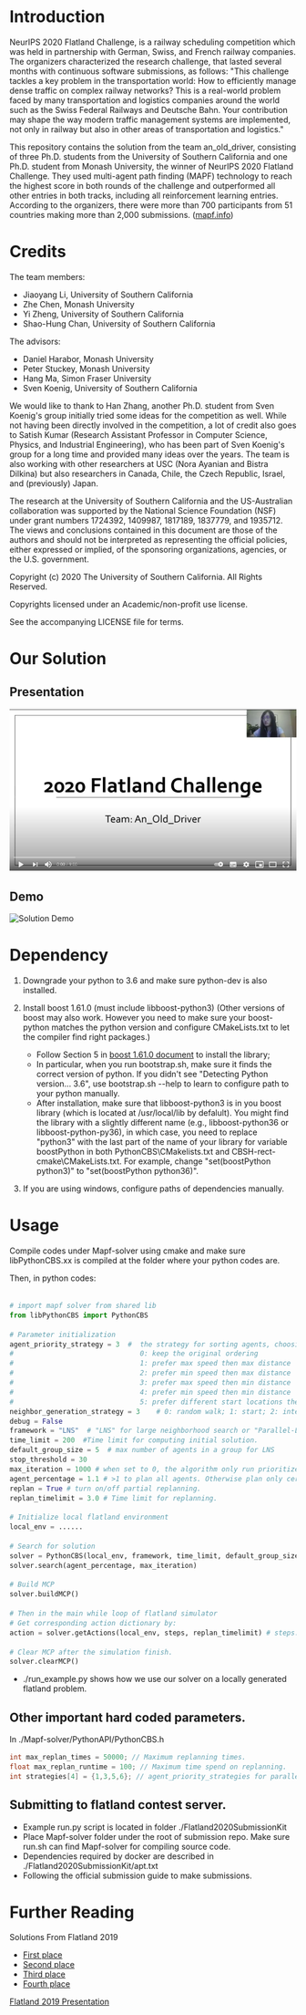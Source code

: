 # Introduction

NeurIPS 2020 Flatland Challenge, is a railway scheduling competition which was held in partnership with German, Swiss,
and French railway companies. The organizers characterized the research challenge, that lasted several months with continuous software submissions,
as follows: "This challenge tackles a key problem in the transportation world: How to efficiently manage dense traffic 
on complex railway networks? This is a real-world problem faced by many transportation and logistics companies around 
the world such as the Swiss Federal Railways and Deutsche Bahn. Your contribution may shape the way modern traffic management
systems are implemented, not only in railway but also in other areas of transportation and logistics."
 
This repository contains the solution from the team an_old_driver, consisting of three Ph.D. students from the 
University of Southern California and one Ph.D. student from Monash University, the winner of NeurIPS 2020 Flatland Challenge.
They used multi-agent path finding (MAPF) technology to reach the highest score in both rounds of the challenge and outperformed all other 
entries in both tracks, including all reinforcement learning entries. According to the organizers, there were more than
700 participants from 51 countries making more than 2,000 submissions. ([mapf.info](http://mapf.info/index.php/Main/News))

# Credits
The team members:

* Jiaoyang Li, University of Southern California
* Zhe Chen, Monash University
* Yi Zheng, University of Southern California
* Shao-Hung Chan, University of Southern California

The advisors:

* Daniel Harabor, Monash University
* Peter Stuckey, Monash University
* Hang Ma, Simon Fraser University
* Sven Koenig, University of Southern California

We would like to thank to Han Zhang, another Ph.D. student from Sven Koenig's group initially tried some ideas for the competition as well. While not having been directly involved in the competition, a lot of credit also goes to Satish Kumar (Research Assistant Professor in Computer Science, Physics, and Industrial Engineering), who has been part of Sven Koenig's group for a long time and provided many ideas over the years. The team is also working with other researchers at USC (Nora Ayanian and Bistra Dilkina) but also researchers in Canada, Chile, the Czech Republic, Israel, and (previously) Japan.

The research at the University of Southern California and the US-Australian collaboration was supported by the National Science Foundation (NSF) under grant numbers 1724392, 1409987, 1817189, 1837779, and 1935712. The views and conclusions contained in this document are those of the authors and should not be interpreted as representing the official policies, either expressed or implied, of the sponsoring organizations, agencies, or the U.S. government.

Copyright (c) 2020 The University of Southern California. All Rights Reserved.

Copyrights licensed under an Academic/non-profit use license.

See the accompanying LICENSE file for terms.

# Our Solution

## Presentation
[![Solution Talk](video_cover.png)](https://www.youtube.com/watch?v=pNbFDVXkHQ0)

## Demo
![Solution Demo](./solution.gif)

# Dependency

1. Downgrade your python to 3.6 and make sure python-dev is also installed.

2. Install boost 1.61.0 (must include libboost-python3) 
   (Other versions of boost may also work. However you need to make sure your boost-python matches the python version 
    and configure CMakeLists.txt to let the compiler find right packages.)
    * Follow Section 5 in [boost 1.61.0 document](https://www.boost.org/doc/libs/1_61_0/more/getting_started/unix-variants.html) to install the library;
    * In particular, when you run bootstrap.sh, make sure it finds the correct version of python. If you didn't see "Detecting Python version... 3.6", use bootstrap.sh --help to learn to configure path to your python manually.
    * After installation, make sure that libboost-python3 is in you boost library (which is located at /usr/local/lib by defalult). You might find the library with a slightly different name (e.g., libboost-python36 or libboost-python-py36), in which case, you need to replace "python3" with the last part of the name of your library for variable boostPython in both PythonCBS\CMakelists.txt and CBSH-rect-cmake\CMakeLists.txt. For example, change "set(boostPython python3)" to "set(boostPython python36)".
3. If you are using windows, configure paths of dependencies manually.

# Usage

Compile codes under Mapf-solver using cmake and make sure libPythonCBS.xx is compiled at the folder where your python codes are.

Then, in python codes:

```python

# import mapf solver from shared lib
from libPythonCBS import PythonCBS

# Parameter initialization
agent_priority_strategy = 3  #  the strategy for sorting agents, choosing a number between 0 and 5
#                               0: keep the original ordering
#                               1: prefer max speed then max distance
#                               2: prefer min speed then max distance
#                               3: prefer max speed then min distance
#                               4: prefer min speed then min distance
#                               5: prefer different start locations then max speed then max distance
neighbor_generation_strategy = 3    # 0: random walk; 1: start; 2: intersection; 3: adaptive; 4: iterative
debug = False
framework = "LNS"  # "LNS" for large neighborhood search or "Parallel-LNS" for parallel LNS.
time_limit = 200  #Time limit for computing initial solution.
default_group_size = 5  # max number of agents in a group for LNS
stop_threshold = 30
max_iteration = 1000 # when set to 0, the algorithm only run prioritized planning for initial solution.
agent_percentage = 1.1 # >1 to plan all agents. Otherwise plan only certain percentage of agents.
replan = True # turn on/off partial replanning.
replan_timelimit = 3.0 # Time limit for replanning.

# Initialize local flatland environment
local_env = ......

# Search for solution
solver = PythonCBS(local_env, framework, time_limit, default_group_size, debug, replan,stop_threshold,agent_priority_strategy,neighbor_generation_strategy)
solver.search(agent_percentage, max_iteration)

# Build MCP
solver.buildMCP()

# Then in the main while loop of flatland simulator
# Get corresponding action dictionary by:
action = solver.getActions(local_env, steps, replan_timelimit) # steps: current timestep

# Clear MCP after the simulation finish.
solver.clearMCP()


```
* ./run_example.py shows how we use our solver on a locally generated flatland problem.

## Other important hard coded parameters.

In ./Mapf-solver/PythonAPI/PythonCBS.h
```c++
int max_replan_times = 50000; // Maximum replanning times.
float max_replan_runtime = 100; // Maximum time spend on replanning.
int strategies[4] = {1,3,5,6}; // agent_priority_strategies for parallel-lns.
```
## Submitting to flatland contest server.
* Example run.py script is located in folder ./Flatland2020SubmissionKit
* Place Mapf-solver folder under the root of submission repo. Make sure run.sh can find Mapf-solver for compiling source code.
* Dependencies required by docker are described in ./Flatland2020SubmissionKit/apt.txt 
* Following the official submission guide to make submissions.

<!---# Algorithm Overview

## MAPF Model
Here is a summary of the changes to the standard MAPF model:
* Agents do not appear on the map before they start to move and disappear from the map after reaching their goal locations.
* All agents have the same speed.
* The orientations of the agents are considered. In most cases (unless hitting a deadend), the agents cannot move backwards.
* Agents need to reach their goal locations before a given max timestep. 
* Agents may meet malfunction during plan execuatation.

## Framework 1: LNS
We use Large Neighbourhood Search (LNS) as the framwork. 

```c++
A = [a1, a2, ...];  // unplanned agents
A = sort(A);  // sort the agents by some heuristics (e.g., speed, distance to the goal location)
P = PrioritizedPlanning(A); // get initial paths by PP
while(not timeout and m <= num_of_agents) {
    A' = a subset of agents in A;
    old_paths = paths of A' in P;
    remove old_paths from P;
    paths = replan paths for agents in A' by viewing paths in P as dynamic obstabcles;
    if (paths are better than old_paths)
        add paths to P;
    else
        add old_paths to P;
}
```

### Different stratefies for the neighborhood search

#### Strategy 1: random walk
We select a bottleneck agent and let it perform a random walk on "improving moves" until it conflicts with m-1 agents.
Together with the bottle neck agent, we replan the paths of the m agents by CBS.
```c++
a = the agent with max cost increment in A but not in tabu_list;
update tabu_list;
conflicting_agents = randomWalk(a, m - 1); // let agent a perform a random walk (starting from a random timestep on its path) until it conflicts with m - 1 agents
A' = {a} + conflicting_agents;
old_paths = paths of A' in P;
remove old_paths from P;
T = min(remaining_runtime, 10s);
paths = CBS(A', T, P);  // try to find collision-free paths for agents in a that do not collide with any path in P by CBS with a time limit of T 
if(paths are found) {
    add paths to P;
    m += 1;
} else {
    add old_paths to P;
    m -= 1;
}
```

#### Strategy 2: start location
We randomly select a start location and collect the agents who start from there.
We sort the agents in decreasing order of their cost increments (breaking ties randomly) and replan their paths by prioritized planning.
 ```c++
x = a random start location;
A' = agents who start at location x;
A' = sort(A'); // sort the agents in decreasing order of their cost increments
old_paths = paths of A' in P;
remove old_paths from P;
paths = PrioritizedPlanning(A); // get initial paths by PP
if (paths are better than old_paths)
    add paths to P;
else
    add old_paths to P;
 ```

#### Strategy 3: intersection
We randomly select an intersection and collect the agents who has visited there.
We sort the agents randomly and replan their paths by prioritized planning.
 ```c++
x = a random inersection location;
A' = agents who has visited x;
A' = random_shuffle(A');
old_paths = paths of A' in P;
remove old_paths from P;
paths = PrioritizedPlanning(A); // get initial paths by PP
if (paths are better than old_paths)
    add paths to P;
else
    add old_paths to P;
 ```


## Framework 2: CPR

The idea is borrowed from Complete Path Reservation (CPR) from one of the last year's 
[solution](https://eprints.hsr.ch/855/1/Masterarbeit_Waelter_Jonas.pdf).
The idea is that we dynamically assign directions to the edges on the graph so that, 
at any timestep, for every pair of neighboring locations v and u, we only allow agents to move in one direction, 
i.e., either from v to u or from u to v.
If we ask all agents to follow their shortest paths on this modified directed graph, it is guaranteed that 
all agents that have paths to their goal locations on the directed graph 
can reach their goal locations without deadlocks.

We use a matrix ``highways'' of size (map-size * map-size) to represent the directions of the edges. 
At any timestep, for any pair of locations u and v, highways[u][v] + highways[v][u] = 0.
- highways[u][v] = k > 0 means that there are currently k agents that *want to* move from u to v. 
  Future agents can also move from u to v.
- highways[u][v] = -k < 0 means that there are currently k agents that *want to* move from v to u. 
  So future agents cannot move from u to v.
- highways[u][v] = 0 means that there are no agents that *want to* move from u to v or v to u. 
  So the next agent can move either from u to v or v to u.
  
We update highways whenever we plan a path for an agent and whenever an agent moves.
- If a new planned path traverses edge (u, v), then highways[u][v]++ and highways[v][u]--.
- If an agent moves from u to v at the current timestep, then highways[u][v]-- and highways[v][u]++,
  i.e., the agent has already used this edge, so it can release its reservation in highways.
  
When we plan path for an agent, we can only use edges (u, v) that satisfy highways[u][v] >= 0. 

We show the pseudo-codes below.

### Initial Planning
```c++
A = [a1, a2, ..., am];  // unplanned agents
P = {};  // planned paths
A = sort(A);  // sort the agents by some heuristics
highways = a (map-size * map-size) zero matrix; // the directions of the edges
for (a in A) {
    path = A*(a, highways);  // find a shortest path by A* that only uses edges (u, v) that satisfy highway[u][v] >= 0
    if(path is found) {
        for ((u,v) in path) { // update highways
            highways[u][v]++;
            highways[v][u]--;
        }
        Add path to P;
        Remove a from A;
    }
}
```

### Replanning at every timestep during execution
agent_steps is intialized as a zero vector of length m (m is the number of agents) at timestep 0. 
It represents the number of steps each agent has already taken along its path.

```c++
/* Update agent_steps and highways */
currs = locations of all agents at the current timestep;
prevs = locations of all agents at the previous timestep;
replan = false;
for (i = 1; i < m; i ++) {  // m is the number of agents
    if (currs[i] != prevs[i]) {  // agent i moves from prevs[i] to currs[i]       
        agent_steps[i]++;
        highways[prevs[i]][currs[i]]--;
        highways[currs[i]][prevs[i]]++;       
        if (highways[prevs[i]][currs[i]] == 0) {
            replan = true;
        }
    }
}

/* replan if necessary*/
if (replan) {
    for (a in A) {
        path = A*(a, highways);  // find a shortest path by A* that only uses edges (u, v) that satisfy highway[u][v] >= 0
        if(path is found) {
            for ((u,v) in path) { // update highways
                highways[u][v]++;
                highways[v][u]--;
            }
            Add path to P;
            Remove a from A;
        }        
    }
}

/* generate the next location that each agent needs to go */
togo = vector(m, nullptr);
for (i = 1; i < m; i ++) {
    p = the path of agent ai in P;
    if (p exists and agent ai has not reach its goal location) {
        togo[i] = p[agent_steps[i] + 1];
    }
}
return togo;
```




# Past Winner Solutions

Here are some material about the winner solutions of last year.


| Team | Initial planning | Replanning | Success rate in the final round |
| --- | --- | --- | --- |
|First place| Prioritized planning (max-speed agent first, breaking ties randomly) with multiple runs | MCP + prioritized planning   | 99% |
|[Second place](https://docs.google.com/presentation/d/12bbp7MwoB0S7FaTYI4QOAKMoijf_f4em64VkoUtdwts/edit#slide=id.g6dde6a5360_0_1)| Prioritized planning  (max-speed agent first, breaking ties by preferring min-distance agent) | MCP | 96% |
|[Third place](https://github.com/vetand/FlatlandChallenge2019/blob/master/Approach_description.pdf)| Prioritized planning  (max-speed agent first) | Replan the delayed agent by viewing it as the lowest-priority agent | 95% |
|[Fourth place](https://eprints.hsr.ch/855/1/Masterarbeit_Waelter_Jonas.pdf)| Prioritized planning (max-distance agent first) | Complete Path Reservation (CPR) or reinforcement learning| 79% |
|Fifth place| Reinforcement learning | Reinforcement learning | 55% |

There are also some [presentations](https://www.youtube.com/watch?v=rGzXsOC7qXg) available online.>
-->

# Further Reading

Solutions From Flatland 2019
* [First place](https://www.aicrowd.com/blogs/flatland-mugurel)
* [Second place](https://docs.google.com/presentation/d/12bbp7MwoB0S7FaTYI4QOAKMoijf_f4em64VkoUtdwts/edit#slide=id.g6dde6a5360_0_1)
* [Third place](https://github.com/vetand/FlatlandChallenge2019/blob/master/Approach_description.pdf)
* [Fourth place](https://eprints.hsr.ch/855/1/Masterarbeit_Waelter_Jonas.pdf)

[Flatland 2019 Presentation](https://www.youtube.com/watch?v=rGzXsOC7qXg)





